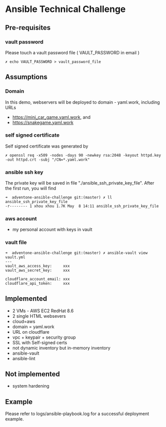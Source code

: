 # Ansible Technical Challenge


## Pre-requisites

### vault password
Please touch a vault password file ( VAULT_PASSWORD in email )
```
✗ echo VAULT_PASSWORD > vault_password_file 
```

## Assumptions

### Domain
In this demo, webservers will be deployed to domain - yaml.work, including URLs
 - https://mini_car_game.yaml.work, and
 - https://snakegame.yaml.work

### self signed certificate
Self signed certificate was generated by
```
✗ openssl req -x509 -nodes -days 90 -newkey rsa:2048 -keyout httpd.key -out httpd.crt -subj "/CN=*.yaml.work"
```

### ansible ssh key
The private key will be saved in file "./ansible_ssh_private_key_file".
After the first run, you will find
```
➜  adventone-ansible-challenge git:(master) ✗ ll ansible_ssh_private_key_file
-r-------- 1 xhou xhou 1.7K May  8 14:11 ansible_ssh_private_key_file
```

### aws account
 - my personal account with keys in vault

### vault file
```
➜  adventone-ansible-challenge git:(master) ✗ ansible-vault view vault.yml 
---
vault_aws_access_key:     xxx
vault_aws_secret_key:     xxx

cloudflare_account_email: xxx
cloudflare_api_token:     xxx
```

## Implemented
 - 2 VMs - AWS EC2 RedHat 8.6
 - 2 single HTML websevers
 - cloud=aws
 - domain = yaml.work
 - URL on cloudflare
 - vpc + keypair + security group
 - SSL with Self-signed certs
 - not dynamic inventory but in-memory inventory
 - ansible-vault
 - ansible-lint

## Not implemented
 - system hardening

## Example
Please refer to logs/ansible-playbook.log for a successful deployment example.
